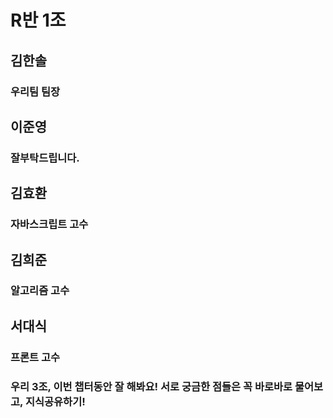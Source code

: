 # R반 1조

## 김한솔

### 우리팀 팀장

## 이준영

### 잘부탁드립니다.

## 김효환

### 자바스크립트 고수

## 김희준

### 알고리즘 고수

## 서대식

### 프론트 고수

### 우리 3조, 이번 챕터동안 잘 해봐요! 서로 궁금한 점들은 꼭 바로바로 물어보고, 지식공유하기!
